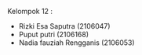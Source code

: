 Kelompok 12 :
- Rizki Esa Saputra (2106047)
- Puput putri (2106168)
- Nadia fauziah Rengganis (2106053)
